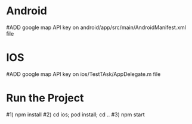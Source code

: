 
# Android 
#ADD google map API key on android/app/src/main/AndroidManifest.xml file

# IOS
#ADD google map API key on ios/TestTAsk/AppDelegate.m file

# Run the Project
#1) npm install
#2) cd ios; pod install; cd ..
#3) npm start
